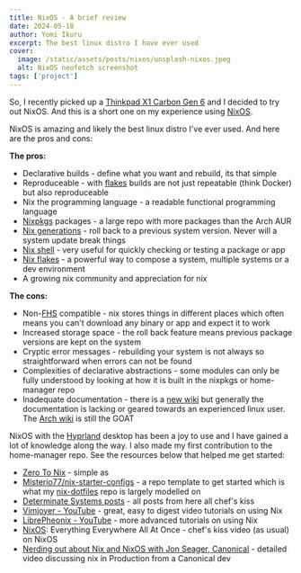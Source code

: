 ```yaml
---
title: NixOS - A brief review
date: 2024-05-18
author: Yomi Ikuru
excerpt: The best linux distro I have ever used
cover:
  image: /static/assets/posts/nixos/unsplash-nixos.jpeg
  alt: NixOS neofetch screenshot
tags: ['project']
---
```


So, I recently picked up a [Thinkpad X1 Carbon Gen 6](<https://www.lenovo.com/gb/en/p/laptops/thinkpad/thinkpadx1/thinkpad-x1-carbon-(6th-gen)/22tp2txx16g>) and I decided to try out NixOS. And this is a short one on my experience using [NixOS](https://nixos.org).

NixOS is amazing and likely the best linux distro I've ever used. And here are the pros and cons:

**The pros:**

- Declarative builds - define what you want and rebuild, its that simple
- Reproduceable - with [flakes](https://www.tweag.io/blog/2020-05-25-flakes) builds are not just repeatable (think Docker) but also reproduceable
- Nix the programming language - a readable functional programming language
- [Nixpkgs](https://search.nixos.org/packages) packages - a large repo with more packages than the Arch AUR
- [Nix generations](https://nixos.wiki/wiki/Overview_of_the_NixOS_Linux_distribution) - roll back to a previous system version. Never will a system update break things
- [Nix shell](https://nix.dev/tutorials/first-steps/declarative-shell.html) - very useful for quickly checking or testing a package or app
- [Nix flakes](https://nixos.wiki/wiki/Flakes) - a powerful way to compose a system, multiple systems or a dev environment
- A growing nix community and appreciation for nix

**The cons:**

- Non-[FHS](https://en.wikipedia.org/wiki/Filesystem_Hierarchy_Standard) compatible - nix stores things in different places which often means you can't download any binary or app and expect it to work
- Increased storage space - the roll back feature means previous package versions are kept on the system
- Cryptic error messages - rebuilding your system is not always so straightforward when errors can not be found
- Complexities of declarative abstractions - some modules can only be fully understood by looking at how it is built in the nixpkgs or home-manager repo
- Inadequate documentation - there is a [new wiki](https://wiki.nixos.org/wiki/NixOS_Wiki) but generally the documentation is lacking or geared towards an experienced linux user. The [Arch wiki](https://wiki.archlinux.org) is still the GOAT

NixOS with the [Hyprland](https://hyprland.org) desktop has been a joy to use and I have gained a lot of knowledge along the way. I also made my first contribution to the home-manager repo. See the resources below that helped me get started:

- [Zero To Nix](https://zero-to-nix.com) - simple as
- [Misterio77/nix-starter-configs](https://github.com/Misterio77/nix-starter-configs) - a repo template to get started which is what my [nix-dotfiles](https://github.com/abayomi185/nix-dotfiles) repo is largely modelled on
- [Determinate Systems posts](https://determinate.systems/posts) - all posts from here all chef's kiss
- [Vimjoyer - YouTube](https://www.youtube.com/@vimjoyer) - great, easy to digest video tutorials on using Nix
- [LibrePheonix - YouTube](https://www.youtube.com/@librephoenix) - more advanced tutorials on using Nix
- [NixOS](https://www.youtube.com/watch?v=CwfKlX3rA6E): Everything Everywhere All At Once - chef's kiss video (as usual) on NixOS
- [Nerding out about Nix and NixOS with Jon Seager, Canonical](https://www.youtube.com/watch?v=9l-U2NwbKOc&t=1198s) - detailed video discussing nix in Production from a Canonical dev
